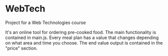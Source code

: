 # WebTech
Project for a Web Technologies course

It's an online tool for ordering pre-cooked food. 
The main functionality is contained in main.js. Every meal plan has a value that changes depending on what area and time you choose. The end value output is contained in the "price" section. 
